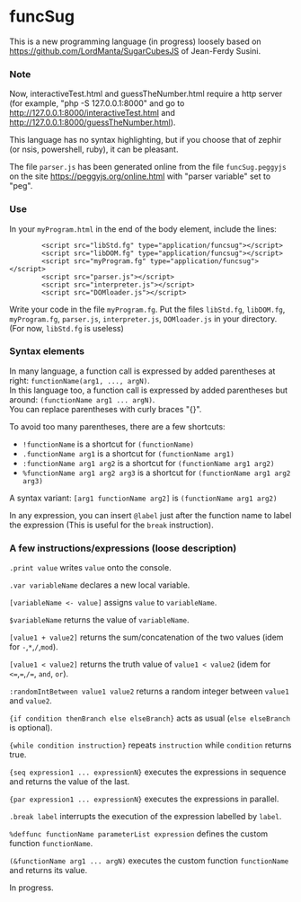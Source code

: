 # **funcSug**

This is a new programming language (in progress) loosely based on https://github.com/LordManta/SugarCubesJS of Jean-Ferdy Susini.

### Note

Now, interactiveTest.html and guessTheNumber.html require a http server (for example, "php -S 127.0.0.1:8000" and go to http://127.0.0.1:8000/interactiveTest.html and http://127.0.0.1:8000/guessTheNumber.html).

This language has no syntax highlighting, but if you choose that of zephir (or nsis, powershell, ruby), it can be pleasant.

The file ```parser.js``` has been generated online from the file ```funcSug.peggyjs``` on the site https://peggyjs.org/online.html with "parser variable" set to "peg".

### Use

In your ```myProgram.html``` in the end of the body element, include the lines:
```
		<script src="libStd.fg" type="application/funcsug"></script>
		<script src="libDOM.fg" type="application/funcsug"></script>
		<script src="myProgram.fg" type="application/funcsug"></script>
		<script src="parser.js"></script>
		<script src="interpreter.js"></script>
		<script src="DOMloader.js"></script>
```
Write your code in the file ```myProgram.fg```.
Put the files ```libStd.fg```, ```libDOM.fg```, ```myProgram.fg```, ```parser.js```, ```interpreter.js```, ```DOMloader.js``` in your directory.
(For now, ```libStd.fg``` is useless)

### Syntax elements

In many language, a function call is expressed by added parentheses at right:
```functionName(arg1, ..., argN)```.<br>
In this language too, a function call is expressed by added parentheses but around:
```(functionName arg1 ... argN)```.<br>
You can replace parentheses with curly braces "{}".

To avoid too many parentheses, there are a few shortcuts:<br>
- ```!functionName``` is a shortcut for ```(functionName)```
- ```.functionName arg1``` is a shortcut for ```(functionName arg1)```
- ```:functionName arg1 arg2``` is a shortcut for ```(functionName arg1 arg2)```
- ```%functionName arg1 arg2 arg3``` is a shortcut for ```(functionName arg1 arg2 arg3)```

A syntax variant:
```[arg1 functionName arg2]``` is ```(functionName arg1 arg2)```

In any expression, you can insert ``` @label ``` just after the function name to label the expression (This is useful for the ```break``` instruction).

### A few instructions/expressions (loose description)

```.print value``` writes ```value``` onto the console.

```.var variableName``` declares a new local variable.

```[variableName <- value]``` assigns  ```value``` to ```variableName```.

```$variableName``` returns the value of ```variableName```.

```[value1 + value2]``` returns the sum/concatenation of the two values (idem for `-`,`*`,`/`,`mod`).

```[value1 < value2]``` returns the truth value of ```value1 < value2``` (idem for `<=`,`=`,`/=`, `and`, `or`).

```:randomIntBetween value1 value2``` returns a random integer between ```value1``` and ```value2```.

```{if condition thenBranch else elseBranch}``` acts as usual (```else elseBranch``` is optional).

```{while condition instruction}``` repeats ```instruction``` while ```condition``` returns true.

```{seq expression1 ... expressionN}``` executes the expressions in sequence and returns the value of the last.

```{par expression1 ... expressionN}``` executes the expressions in parallel.

```.break label``` interrupts the execution of the expression labelled by ```label```.

```%deffunc functionName parameterList expression``` defines the custom function ```functionName```.

```(&functionName arg1 ... argN)``` executes the custom function ```functionName``` and returns its value.

In progress.
